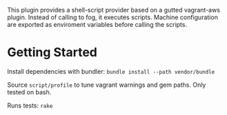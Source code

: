 This plugin provides a shell-script provider based on a gutted
vagrant-aws plugin.  Instead of calling to fog, it executes scripts.
Machine configuration are exported as enviroment variables before
calling the scripts.

# Getting Started
Install dependencies with bundler: `bundle install --path vendor/bundle`

Source `script/profile` to tune vagrant warnings and gem paths.  Only
tested on bash.

Runs tests: `rake`
